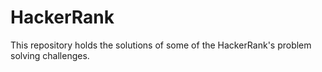 # HackerRank

This repository holds the solutions of some of the HackerRank's problem solving challenges. 
